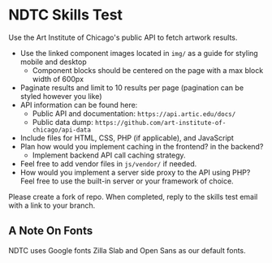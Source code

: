 # NDTC Skills Test 

Use the Art Institute of Chicago's public API to fetch artwork results.

- Use the linked component images located in `img/` as a guide for styling mobile and desktop
  - Component blocks should be centered on the page with a max block width of 600px
- Paginate results and limit to 10 results per page (pagination can be styled however you like)
- API information can be found here: 
  - Public API and documentation: `https://api.artic.edu/docs/`
  - Public data dump: `https://github.com/art-institute-of-chicago/api-data`
- Include files for HTML, CSS, PHP (if applicable), and JavaScript
- Plan how would you implement caching in the frontend? in the backend?
  - Implement backend API call caching strategy.
- Feel free to add vendor files in `js/vendor/` if needed.
- How would you implement a server side proxy to the API using PHP? Feel free to use the built-in server or your framework of choice.

Please create a fork of repo. When completed, reply to the skills test email with a link to your branch.


## A Note On Fonts
NDTC uses Google fonts Zilla Slab and Open Sans as our default fonts. 
